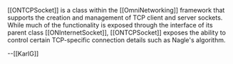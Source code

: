 [[ONTCPSocket]] is a class within the [[OmniNetworking]] framework that supports the creation and management of TCP client and server sockets.  While  much of the functionality is exposed through the interface of its parent class [[ONInternetSocket]], [[ONTCPSocket]] exposes the ability to control certain TCP-specific connection details such as Nagle's algorithm.

--[[KarlG]]